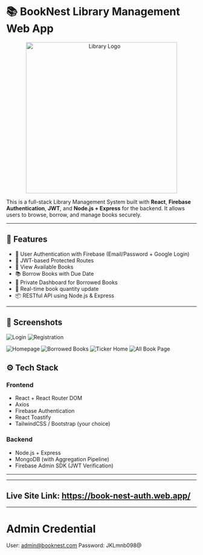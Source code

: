 # 📚 BookNest Library Management Web App

<p align="center">
  <img src="https://book-nest-auth.web.app/assets/bookNestLogo-5fkvElPU.png" alt="Library Logo" width="400"/>
</p>

This is a full-stack Library Management System built with **React**, **Firebase Authentication**, **JWT**, and **Node.js + Express** for the backend. It allows users to browse, borrow, and manage books securely.

---

## 🚀 Features

- 🔐 User Authentication with Firebase (Email/Password + Google Login)
- 🔑 JWT-based Protected Routes
- 📖 View Available Books
- 📚 Borrow Books with Due Date
- 👤 Private Dashboard for Borrowed Books
- 🔁 Real-time book quantity update
- 📦 RESTful API using Node.js & Express

---

## 📸 Screenshots

![Login](https://i.ibb.co/4Rwczv2d/Screenshot-11.png)
![Registration](https://i.ibb.co/1JwtDmJ8/Screenshot-12.png)

![Homepage](https://i.ibb.co/C38qnvm7/Screenshot-5.png)
![Borrowed Books](https://i.ibb.co/MDYXfnfL/Screenshot-4.png)
![Ticker Home](https://i.ibb.co/vCVkn6Gm/Screenshot-7.png)
![All Book Page](https://i.ibb.co/3yMLK0q8/Screenshot-9.png)

## ⚙️ Tech Stack

### Frontend

- React + React Router DOM
- Axios
- Firebase Authentication
- React Toastify
- TailwindCSS / Bootstrap (your choice)

### Backend

- Node.js + Express
- MongoDB (with Aggregation Pipeline)
- Firebase Admin SDK (JWT Verification)

---

---

## Live Site Link: https://book-nest-auth.web.app/

---

# Admin Credential

User: admin@booknest.com
Password: JKLmnb098@

```

```
